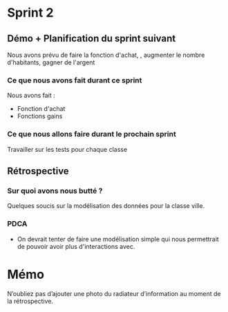 # Sprint 2

## Démo + Planification du sprint suivant
Nous avons prévu de faire la fonction d'achat, , augmenter le nombre d'habitants, gagner de l'argent

### Ce que nous avons fait durant ce sprint
Nous avons fait : 
* Fonction d'achat
* Fonctions gains

### Ce que nous allons faire durant le prochain sprint
Travailler sur les tests pour chaque classe

## Rétrospective

### Sur quoi avons nous butté ?
Quelques soucis sur la modélisation des données pour la classe ville.

### PDCA
* On devrait tenter de faire une modélisation simple qui nous permettrait de pouvoir avoir plus d'interactions avec.

# Mémo
N’oubliez pas d’ajouter une photo du radiateur d’information au moment de la rétrospective.
